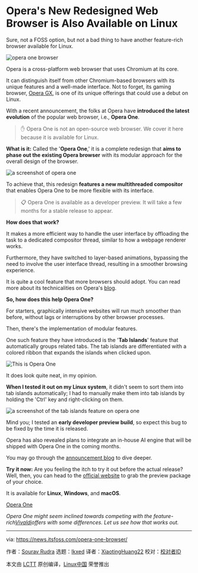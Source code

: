 [#]: subject: "Opera's New Redesigned Web Browser is Also Available on Linux"
[#]: via: "https://news.itsfoss.com/opera-one-browser/"
[#]: author: "Sourav Rudra https://news.itsfoss.com/author/sourav/"
[#]: collector: "lkxed"
[#]: translator: "XiaotingHuang22"
[#]: reviewer: " "
[#]: publisher: " "
[#]: url: " "

Opera's New Redesigned Web Browser is Also Available on Linux
======

Sure, not a FOSS option, but not a bad thing to have another feature-rich browser available for Linux.

![opera one browser][1]

Opera is a cross-platform web browser that uses Chromium at its core.

It can distinguish itself from other Chromium-based browsers with its unique features and a well-made interface. Not to forget, its gaming browser, [Opera GX][2], is one of its unique offerings that could use a debut on Linux.

With a recent announcement, the folks at Opera have **introduced the latest evolution** of the popular web browser, i.e., **Opera One**.

> ✋ Opera One is not an open-source web browser. We cover it here because it is available for Linux.

**What is it:** Called the '**Opera One**,' it is a complete redesign that **aims to phase out the existing Opera browser** with its modular approach for the overall design of the browser.

![a screenshot of opera one][3]

To achieve that, this redesign **features a new multithreaded compositor** that enables Opera One to be more flexible with its interface.

> 📋 Opera One is available as a developer preview. It will take a few months for a stable release to appear.

**How does that work?**

It makes a more efficient way to handle the user interface by offloading the task to a dedicated compositor thread, similar to how a webpage renderer works.

Furthermore, they have switched to layer-based animations, bypassing the need to involve the user interface thread, resulting in a smoother browsing experience.

It is quite a cool feature that more browsers should adopt. You can read more about its technicalities on Opera's [blog][4].

**So, how does this help Opera One?**

For starters, graphically intensive websites will run much smoother than before, without lags or interruptions by other browser processes.

Then, there's the implementation of modular features.

One such feature they have introduced is the '**Tab Islands**' feature that automatically groups related tabs. The tab islands are differentiated with a colored ribbon that expands the islands when clicked upon.

![This is Opera One][5]

It does look quite neat, in my opinion.

**When I tested it out on my Linux system**, it didn't seem to sort them into tab islands automatically; I had to manually make them into tab islands by holding the 'Ctrl' key and right-clicking on them.

![a screenshot of the tab islands feature on opera one][6]

Mind you; I tested an **early developer preview build**, so expect this bug to be fixed by the time it is released.

Opera has also revealed plans to integrate an in-house AI engine that will be shipped with Opera One in the coming months.

You may go through the [announcement blog][7] to dive deeper.

**Try it now:** Are you feeling the itch to try it out before the actual release? Well, then, you can head to the [official website][8] to grab the preview package of your choice.

It is available for **Linux**, **Windows**, and **macOS**.

[Opera One][8]

_Opera One might seem inclined towards competing with the feature-rich_[_Vivaldi_][9]_offers with some differences. Let us see how that works out._

--------------------------------------------------------------------------------

via: https://news.itsfoss.com/opera-one-browser/

作者：[Sourav Rudra][a]
选题：[lkxed][b]
译者：[XiaotingHuang22](https://github.com/XiaotingHuang22)
校对：[校对者ID](https://github.com/校对者ID)

本文由 [LCTT](https://github.com/LCTT/TranslateProject) 原创编译，[Linux中国](https://linux.cn/) 荣誉推出

[a]: https://news.itsfoss.com/author/sourav/
[b]: https://github.com/lkxed/
[1]: https://news.itsfoss.com/content/images/size/w1304/2023/04/opera-one-release.jpg
[2]: https://itsfoss.com/best-browsers-ubuntu-linux/?ref=news.itsfoss.com
[3]: https://news.itsfoss.com/content/images/2023/04/Opera-One.jpg
[4]: https://blogs.opera.com/desktop/2023/04/opera-one-multithreaded-compositor/?ref=news.itsfoss.com
[5]: https://youtu.be/hCUnlkfDOWI
[6]: https://news.itsfoss.com/content/images/2023/04/Opera-One_2.jpg
[7]: https://blogs.opera.com/news/2023/04/opera-one-developer/?ref=news.itsfoss.com
[8]: https://www.opera.com/one?ref=news.itsfoss.com
[9]: https://news.itsfoss.com/vivaldi-6-0/
